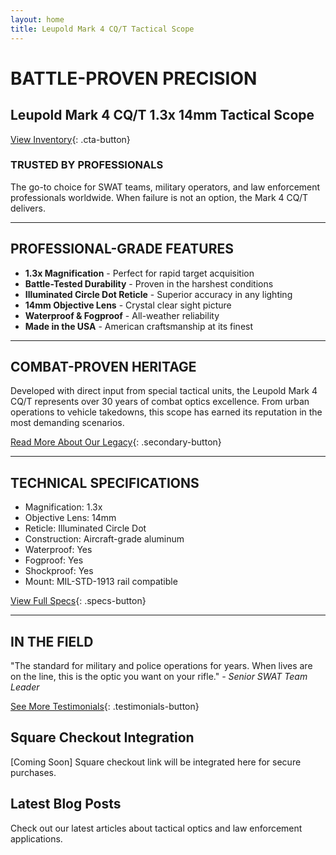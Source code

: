 ```yaml
---
layout: home
title: Leupold Mark 4 CQ/T Tactical Scope
---
```


# BATTLE-PROVEN PRECISION
## Leupold Mark 4 CQ/T 1.3x 14mm Tactical Scope

[View Inventory](#inventory){: .cta-button}

### TRUSTED BY PROFESSIONALS
The go-to choice for SWAT teams, military operators, and law enforcement professionals worldwide. When failure is not an option, the Mark 4 CQ/T delivers.

---

## PROFESSIONAL-GRADE FEATURES

- **1.3x Magnification** - Perfect for rapid target acquisition
- **Battle-Tested Durability** - Proven in the harshest conditions
- **Illuminated Circle Dot Reticle** - Superior accuracy in any lighting
- **14mm Objective Lens** - Crystal clear sight picture
- **Waterproof & Fogproof** - All-weather reliability
- **Made in the USA** - American craftsmanship at its finest

---

## COMBAT-PROVEN HERITAGE

Developed with direct input from special tactical units, the Leupold Mark 4 CQ/T represents over 30 years of combat optics excellence. From urban operations to vehicle takedowns, this scope has earned its reputation in the most demanding scenarios.

[Read More About Our Legacy](#legacy){: .secondary-button}

---

## TECHNICAL SPECIFICATIONS

- Magnification: 1.3x
- Objective Lens: 14mm
- Reticle: Illuminated Circle Dot
- Construction: Aircraft-grade aluminum
- Waterproof: Yes
- Fogproof: Yes
- Shockproof: Yes
- Mount: MIL-STD-1913 rail compatible

[View Full Specs](#specs){: .specs-button}

---

## IN THE FIELD

"The standard for military and police operations for years. When lives are on the line, this is the optic you want on your rifle."
*- Senior SWAT Team Leader*

[See More Testimonials](#testimonials){: .testimonials-button}

## Square Checkout Integration
[Coming Soon] Square checkout link will be integrated here for secure purchases.

## Latest Blog Posts
Check out our latest articles about tactical optics and law enforcement applications. 